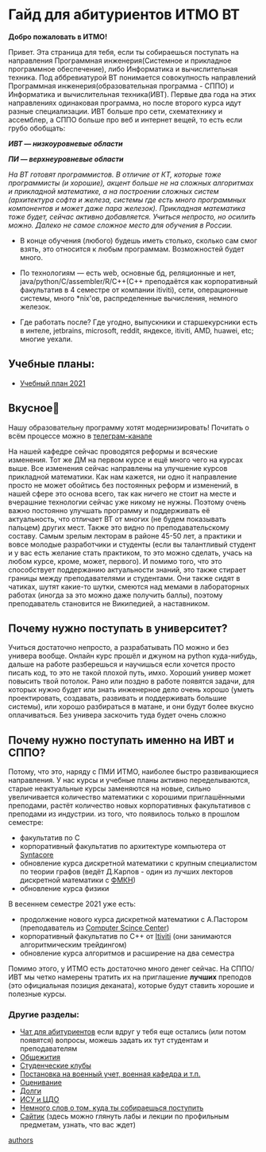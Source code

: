 # Гайд для абитуриентов ИТМО ВТ

**Добро пожаловать в ИТМО!** 

Привет. Эта страница для тебя, если ты собираешься поступать на направления Программная инженерия(Системное и прикладное программное обеспечение), либо Информатика и вычислительная техника. Под аббревиатурой ВТ понимается совокупность направлений Программная инженерия(образовательная программа - СППО) и Информатика и вычислительная техника(ИВТ). Первые два года на этих направлениях одинаковая программа, но после второго курса идут разные специализации. ИВТ больше про сети, схематехнику и ассемблер, а СППО больше про веб и интернет вещей, то есть если грубо обобщать:

***ИВТ — низкоуровневые области***

***ПИ — верхнеуровневые области***


*На ВТ готовят программистов. В отличие от КТ, которые тоже программисты (и хорошие), акцент больше не на сложных алгоритмах и прикладной математике, а на построении сложных систем (архитектура софта и железа, системы где есть много программных компонентов и может даже пара железок). Прикладная математика тоже будет, сейчас активно добавляется.
Учиться непросто, но осилить можно. Далеко не самое сложное место для обучения в России.*

 - В конце обучения (любого) будешь иметь столько, сколько сам смог взять, это относится к любым программам. Возможностей будет много.

 - По технологиям — есть web, основные бд, реляционные и нет, java/python/C/assembler/R/C++(С++ преподаётся как корпоративный факультатив в 4 семестре от компании itiviti), сети, операционные системы, много *nix'ов, распределенные вычисления, немного железок.

 - Где работать после? Где угодно, выпускники и старшекурсники есть в интеле, jetbrains, microsoft, reddit, яндексе, itiviti, AMD, huawei, etc; многие уехали.


## Учебные планы:

- [Учебный план 2021](https://docs.google.com/spreadsheets/d/1NlrnPsPksHXzEHFnSHtUtbJg5AENXx6pVFBevHIg-4k/edit?usp=sharing)

## Вкусное🥳
Нашу образовательну программу хотят модернизировать! Почитать о всём процессе можно в [телеграм-канале](https://t.me/reducks)

На нашей кафедре сейчас проводятся реформы и всяческие изменения. Тот же ДМ на первом курсе и ещё много чего на курсах выше. Все изменения сейчас направлены на улучшение курсов прикладной математики. Как нам кажется, ни одно it направление просто не может обойтись без постоянных реформ и изменений, в нашей сфере это основа всего, так как ничего не стоит на месте и вчерашние технологии сейчас уже никому не нужны. Поэтому очень важно постоянно улучшать программу и поддерживать её актуальность, что отличает ВТ от многих (не будем показывать пальцем) других мест. Также это видно по преподавательскому составу. Самым зрелым лекторам в районе 45-50 лет, а практики и вовсе молодые разработчики и студенты (если вы талантливый студент и у вас есть желание стать практиком, то это можно сделать, учась на любом курсе, кроме, может, первого). И помимо того, что это способствует поддержанию актуальности знаний, это также стирает границы между преподавателями и студентами. Они также сидят в чатиках, шутят какие-то шутки, смеются над мемами в лабораторных работах (иногда за это можно даже получить баллы), поэтому преподаватель становится не Википедией, а наставником.

## Почему нужно поступать в университет?
Учиться достаточно непросто, а разрабатывать ПО можно и без универа вообще. Онлайн курс прошёл и джуном на python куда-нибудь, дальше на работе разберешься и научишься
если хочется просто писать код, то это не такой плохой путь, имхо.
Хороший универ может повысить твой потолок.
Рано или поздно в работе появятся задачи, для которых нужно будет или знать инженерное дело очень хорошо (уметь проектировать, создавать, развивать и поддерживать большие системы), или хорошо разбираться в матане, и они будут более вкусно оплачиваться. Без универа заскочить туда будет очень сложно

## Почему нужно поступать именно на ИВТ и СППО?
Потому, что это, наряду с ПМИ ИТМО, наиболее быстро развивающиеся направления. У нас курсы и учебные планы активно переделываются, старые неактуальные курсы заменяются на новые, сильно увеличивается количество математики с хорошими приглашёнными преподами, растёт количество новых корпоративных факультативов с преподами из индустрии.
из того, что появилось только в прошлом семестре:

- факультатив по C
- корпоративный факультатив по архитектуре компьютера от [Syntacore](https://syntacore.com/)
- обновление курса дискретной математики с крупным специалистом по теории графов (ведёт Д.Карпов - один из лучших лекторов дискретной математики с [ФМКН](https://math-cs.spbu.ru/))
- обновление курса физики

В весеннем семестре 2021 уже есть:
- продолжение нового курса дискретной математики с А.Пастором (преподаватель из [Computer Scince Center](https://compscicenter.ru/)) 
- корпоративный факультатив по C++ от [Itiviti](https://www.itiviti.com/) (они занимаются алгоритмическим трейдингом)
- обновление курса алгоритмов и расширение на два семестра

Помимо этого, у ИТМО есть достаточно много денег сейчас. На СППО/ИВТ мы четко намерены тратить их на приглашение **лучших** преподов (это официальная позиция деканата), которые будут ставить хорошие и полезные курсы.

###  Другие разделы:
- [Чат для абитуриентов](https://t.me/abit_vt) если вдруг у тебя еще остались (или потом появятся) вопросы, можешь задать их тут студентам и преподавателям 
- [Общежития](dorm.md)
- [Студенческие клубы](clubs.md)
- [Постановка на военный учет, военная кафедра и т.п.](army.md)
- [Оценивание](evaluation.md)
- [Долги](duty.md)
- [ИСУ и ЦДО](isu_de.md)
- [Немного слов о том, куда ты собираешься поступить](VT.md)
- [Сайтик](https://se.ifmo.ru/) (здесь можно глянуть лабы и лекции по профильным предметам, узнать, что вас ждет)



[authors](authors.md)

